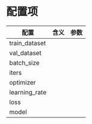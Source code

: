 # 配置项

|配置|含义|参数|
|-|-|-|
|train_dataset|||
|val_dataset|||
|batch_size|||
|iters|||
|optimizer|||
|learning_rate|||
|loss|||
|model|||
